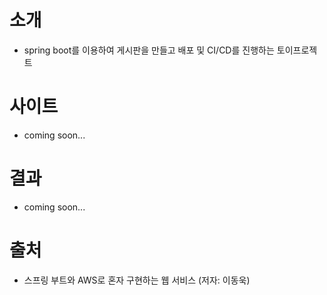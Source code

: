 # 소개

- spring boot를 이용하여 게시판을 만들고 배포 및 CI/CD를 진행하는 토이프로젝트

# 사이트

- coming soon...

# 결과

- coming soon...

# 출처
- 스프링 부트와 AWS로 혼자 구현하는 웹 서비스 (저자: 이동욱)
